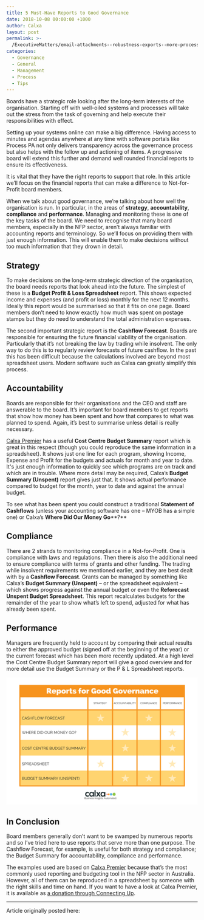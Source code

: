 ```yaml
---
title: 5 Must-Have Reports to Good Governance
date: 2018-10-08 00:00:00 +1000
author: Calxa
layout: post
permalink: >-
  /ExecutiveMatters/email-attachments--robustness-exports--more-process-pa-improvements
categories:
  - Governance
  - General
  - Management
  - Process
  - Tips
---
```


Boards have a strategic role looking after the long-term interests of the organisation. Starting off with well-oiled systems and processes will take out the stress from the task of governing and help execute their responsibilities with effect.

Setting up your systems online can make a big difference. Having access to minutes and agendas anywhere at any time with software portals like Process PA not only delivers transparency across the governance process but also helps with the follow up and actioning of items. A progressive board will extend this further and demand well rounded financial reports to ensure its effectiveness.

It is vital that they have the right reports to support that role. In this article we’ll focus on the financial reports that can make a difference to Not-for-Profit board members.

When we talk about good governance, we’re talking about how well the organisation is run. In particular, in the areas of **strategy**, **accountability**, **compliance** and **performance**. Managing and monitoring these is one of the key tasks of the board. We need to recognise that many board members, especially in the NFP sector, aren’t always familiar with accounting reports and terminology. So we’ll focus on providing them with just enough information. This will enable them to make decisions without too much information that they drown in detail.

## Strategy

To make decisions on the long-term strategic direction of the organisation, the board needs reports that look ahead into the future. The simplest of these is a **Budget Profit & Loss Spreadsheet** report. This shows expected income and expenses (and profit or loss) monthly for the next 12 months. Ideally this report would be summarised so that it fits on one page. Board members don’t need to know exactly how much was spent on postage stamps but they do need to understand the total administration expenses.

The second important strategic report is the **Cashflow Forecast**. Boards are responsible for ensuring the future financial viability of the organisation. Particularly that it’s not breaking the law by trading while insolvent. The only way to do this is to regularly review forecasts of future cashflow. In the past this has been difficult because the calculations involved are beyond most spreadsheet users. Modern software such as Calxa can greatly simplify this process.

## Accountability

Boards are responsible for their organisations and the CEO and staff are answerable to the board. It’s important for board members to get reports that show how money has been spent and how that compares to what was planned to spend. Again, it’s best to summarise unless detail is really necessary.

[Calxa Premier](https://www.calxa.com/#a_aid=ProcessPA) has a useful **Cost Centre Budget Summary** report which is great in this respect (though you could reproduce the same information in a spreadsheet). It shows just one line for each program, showing Income, Expense and Profit for the budgets and actuals for month and year to date. It's just enough information to quickly see which programs are on track and which are in trouble. Where more detail may be required, Calxa’s **Budget Summary (Unspent)** report gives just that. It shows actual performance compared to budget for the month, year to date and against the annual budget.

To see what has been spent you could construct a traditional **Statement of Cashflows** (unless your accounting software has one – MYOB has a simple one) or Calxa’s **Where Did Our Money Go****?**

## Compliance

There are 2 strands to monitoring compliance in a Not-for-Profit. One is compliance with laws and regulations. Then there is also the additional need to ensure compliance with terms of grants and other funding. The trading while insolvent requirements we mentioned earlier, and they are best dealt with by a **Cashflow Forecast**. Grants can be managed by something like Calxa’s **Budget Summary (Unspent)** – or the spreadsheet equivalent – which shows progress against the annual budget or even the **Reforecast Unspent Budget Spreadsheet**. This report recalculates budgets for the remainder of the year to show what’s left to spend, adjusted for what has already been spent.

## Performance

Managers are frequently held to account by comparing their actual results to either the approved budget (signed off at the beginning of the year) or the current forecast which has been more recently updated. At a high level the Cost Centre Budget Summary report will give a good overview and for more detail use the Budget Summary or the P & L Spreadsheet reports.

![](/uploads/reports-for-good-governance.png)

## In Conclusion

Board members generally don’t want to be swamped by numerous reports and so I’ve tried here to use reports that serve more than one purpose. The Cashflow Forecast, for example, is useful for both strategy and compliance; the Budget Summary for accountability, compliance and performance.

The examples used are based on [Calxa Premier](https://www.calxa.com/#a_aid=ProcessPA) because that’s the most commonly used reporting and budgeting tool in the NFP sector in Australia. However, all of them can be reproduced in a spreadsheet by someone with the right skills and time on hand. If you want to have a look at Calxa Premier, it is available as [a donation through ](__notset__)[Connecting Up](https://www.calxa.com/donations/#a_aid=ProcessPA).

---

Article originally posted here:&nbsp;